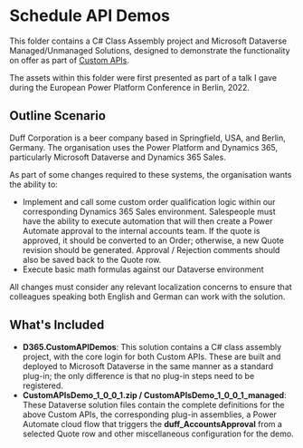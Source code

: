 # Schedule API Demos 

This folder contains a C# Class Assembly project and Microsoft Dataverse Managed/Unmanaged Solutions, designed to demonstrate the functionality on offer as part of [Custom APIs](https://docs.microsoft.com/en-us/power-apps/developer/data-platform/custom-api?WT.mc_id=BA-MVP-5003861).

The assets within this folder were first presented as part of a talk I gave during the European Power Platform Conference in Berlin, 2022.

## Outline Scenario

Duff Corporation is a beer company based in Springfield, USA, and Berlin, Germany. The organisation uses the Power Platform and Dynamics 365, particularly Microsoft Dataverse and Dynamics 365 Sales.

As part of some changes required to these systems, the organisation wants the ability to:
- Implement and call some custom order qualification logic within our corresponding Dynamics 365 Sales environment. Salespeople must have the ability to execute automation that will then create a Power Automate approval to the internal accounts team. If the quote is approved, it should be converted to an Order; otherwise, a new Quote revision should be generated. Approval / Rejection comments should also be saved back to the Quote row.
- Execute basic math formulas against our Dataverse environment

All changes must consider any relevant localization concerns to ensure that colleagues speaking both English and German can work with the solution.

## What's Included

- **D365.CustomAPIDemos**: This solution contains a C# class assembly project, with the core login for both Custom APIs. These are built and deployed to Microsoft Dataverse in the same manner as a standard plug-in; the only difference is that no plug-in steps need to be registered.
- **CustomAPIsDemo_1_0_0_1.zip / CustomAPIsDemo_1_0_0_1_managed**: These Dataverse solution files contain the complete definitions for the above Custom APIs, the corresponding plug-in assemblies, a Power Automate cloud flow that triggers the **duff_AccountsApproval** from a selected Quote row and other miscellaneous configuration for the demo.